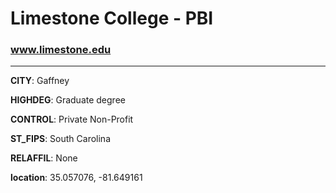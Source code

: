 # Limestone College - PBI
### www.limestone.edu
---
**CITY**: Gaffney

**HIGHDEG**: Graduate degree

**CONTROL**: Private Non-Profit

**ST_FIPS**: South Carolina

**RELAFFIL**: None

**location**: 35.057076, -81.649161